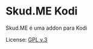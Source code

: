 Skud.ME Kodi
===
Skud.ME é uma addon para Kodi

License: [GPL v.3](http://www.gnu.org/copyleft/gpl.html)
